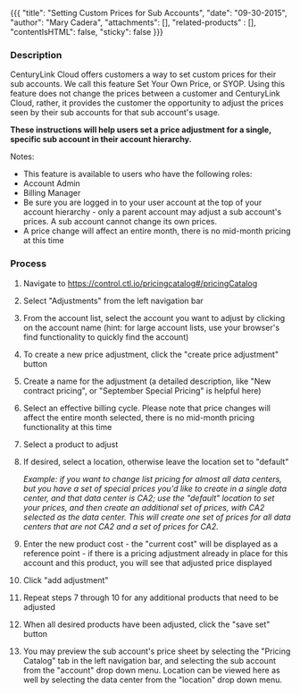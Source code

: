 {{{
  "title": "Setting Custom Prices for Sub Accounts",
  "date": "09-30-2015",
  "author": "Mary Cadera",
  "attachments": [],
  "related-products" : [],
  "contentIsHTML": false,
  "sticky": false
}}}

### Description

CenturyLink Cloud offers customers a way to set custom prices for their sub accounts. We call this feature Set Your Own Price, or SYOP. Using this feature does not change the prices between a customer and CenturyLink Cloud, rather, it provides the customer the opportunity to adjust the prices seen by their sub accounts for that sub account's usage.

**These instructions will help users set a price adjustment for a single, specific sub account in their account hierarchy.**

Notes:

* This feature is available to users who have the following roles:
 * Account Admin
 * Billing Manager
* Be sure you are logged in to your user account at the top of your account hierarchy - only a parent account may adjust a sub account's prices. A sub account cannot change its own prices.
* A price change will affect an entire month, there is no mid-month pricing at this time

### Process

1. Navigate to https://control.ctl.io/pricingcatalog#/pricingCatalog
2. Select "Adjustments" from the left navigation bar
3. From the account list, select the account you want to adjust by clicking on the account name (hint: for large account lists, use your browser's find functionality to quickly find the account)
4. To create a new price adjustment, click the "create price adjustment" button
5. Create a name for the adjustment (a detailed description, like "New contract pricing", or "September Special Pricing" is helpful here)
6. Select an effective billing cycle. Please note that price changes will affect the entire month selected, there is no mid-month pricing functionality at this time
7. Select a product to adjust
8. If desired, select a location, otherwise leave the location set to "default"

    *Example: if you want to change list pricing for almost all data centers, but you have a set of special prices you'd like to create in a single data center, and that data center is CA2; use the "default" location to set your prices, and then create an additional set of prices, with CA2 selected as the data center. This will create one set of prices for all data centers that are _not_ CA2 and a set of prices for CA2.*
9. Enter the new product cost - the "current cost" will be displayed as a reference point - if there is a pricing adjustment already in place for this account and this product, you will see that adjusted price displayed
10. Click "add adjustment"
11. Repeat steps 7 through 10 for any additional products that need to be adjusted
12. When all desired products have been adjusted, click the "save set" button
13. You may preview the sub account's price sheet by selecting the "Pricing Catalog" tab in the left navigation bar, and selecting the sub account from the "account" drop down menu. Location can be viewed here as well by selecting the data center from the "location" drop down menu.
